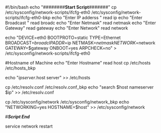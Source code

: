 #!/bin/bash
echo "########******Start Script******#######"
cp /etc/sysconfig/network-scripts/ifcfg-eth0 /etc/sysconfig/network-scripts/ifcfg-eth0-bkp
echo "Enter IP adderss "
read ip
echo "Enter Broadcast "
read broadc
echo "Enter Netmask"
read netmask
echo "Enter Gateway"
read gateway
echo "Enter Network"
read network

echo "DEVICE=eth0
BOOTPROTO=static
TYPE=Ethernet
BROADCAST=$broadc
IPADDR=$ip
NETMASK=$netmask
NETWORK=$network
GATEWAY=$gateway
ONBOOT=yes
ARPCHECK=no" > /etc/sysconfig/network-scripts/ifcfg-eth0

#Hostname of Machine
echo "Enter Hostname"
read host
cp /etc/hosts /etc/hosts_bkp

echo "$ip server.$host server" >> /etc/hosts

cp /etc/resolv.conf /etc/resolv.conf_bkp
echo "search $host
nameserver $ip" >> /etc/resolv.conf

cp /etc/sysconfig/network /etc/sysconfig/network_bkp
echo "NETWORKING=yes
HOSTNAME=$host" >> /etc/sysconfig/network

#*************Script End*************

service network restart

